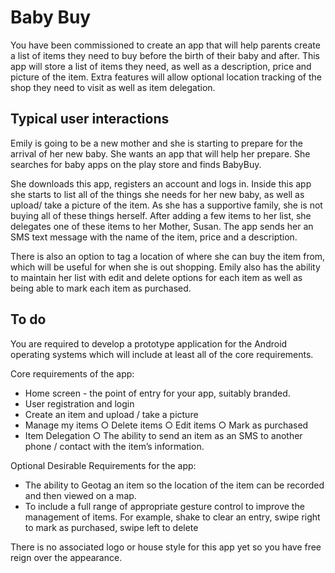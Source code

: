 # Baby Buy

You have been commissioned to create an app that will help parents create a list of items they need to buy before the birth of their baby and after. This app will store a list of items they need, as well as a description, price and picture of the item. Extra features will allow optional location tracking of the shop they need to visit as well as item delegation.

## Typical user interactions

Emily is going to be a new mother and she is starting to prepare for the arrival of her new baby. She wants an app that will help her prepare. She searches for baby apps on the play store and finds BabyBuy.

She downloads this app, registers an account and logs in. Inside this app she starts to list all of the things she needs for her new baby, as well as upload/ take a picture of the item. As she has a supportive family, she is not buying all of these things herself. After adding a few items to her list, she delegates one of these items to her Mother, Susan. The app sends her an SMS text message with the name of the item, price and a description.

There is also an option to tag a location of where she can buy the item from, which will be useful for when she is out shopping. Emily also has the ability to maintain her list with edit and delete options for each item as well as being able to mark each item as purchased.

## To do

You are required to develop a prototype application for the Android operating systems which will include at least all of the core requirements.

Core requirements of the app:

- Home screen - the point of entry for your app, suitably branded.
- User registration and login
- Create an item and upload / take a picture
- Manage my items ○ Delete items ○ Edit items ○ Mark as purchased
- Item Delegation ○ The ability to send an item as an SMS to another phone / contact with the item’s information.

Optional Desirable Requirements for the app:

- The ability to Geotag an item so the location of the item can be recorded and then viewed on a map.
- To include a full range of appropriate gesture control to improve the management of items. For example, shake to clear an entry, swipe right to mark as purchased, swipe left to delete

There is no associated logo or house style for this app yet so you have free reign over the appearance.
